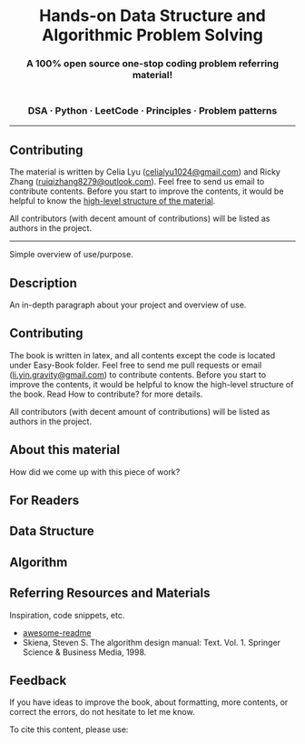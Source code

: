 <div align="center">
<h1> Hands-on Data Structure and Algorithmic Problem Solving</h1>
<h3> A 100% open source one-stop coding problem referring material! </a> <h3>
<br> DSA · Python · LeetCode · Principles · Problem patterns<br>
</div>

<hr>

## Contributing
The material is written by Celia Lyu (celialyu1024@gmail.com) and Ricky Zhang (ruiqizhang8279@outlook.com). Feel free to send us email to contribute contents. Before you start to improve the contents, it would be helpful to know the [high-level structure of the material](#about-this-material).

All contributors (with decent amount of contributions) will be listed as authors in the project.

<hr>






Simple overview of use/purpose.

## Description

An in-depth paragraph about your project and overview of use.

## Contributing

The book is written in latex, and all contents except the code is located under Easy-Book folder. Feel free to send me pull requests or email (li.yin.gravity@gmail.com) to contribute contents. Before you start to improve the contents, it would be helpful to know the high-level structure of the book. Read How to contribute? for more details.

All contributors (with decent amount of contributions) will be listed as authors in the project.


## About this material

How did we come up with this piece of work?


## For Readers


## Data Structure


## Algorithm


## Referring Resources and Materials

Inspiration, code snippets, etc.
* [awesome-readme](https://github.com/matiassingers/awesome-readme)
* Skiena, Steven S. The algorithm design manual: Text. Vol. 1. Springer Science & Business Media, 1998.

## Feedback

If you have ideas to improve the book, about formatting, more contents, or correct the errors, do not hesitate to let me know.

To cite this content, please use:
